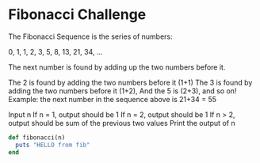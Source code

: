 # Fibonacci Challenge

The Fibonacci Sequence is the series of numbers:

0, 1, 1, 2, 3, 5, 8, 13, 21, 34, ...

The next number is found by adding up the two numbers before it.

The 2 is found by adding the two numbers before it (1+1)
The 3 is found by adding the two numbers before it (1+2),
And the 5 is (2+3), and so on!
Example: the next number in the sequence above is 21+34 = 55

Input n
If n = 1, output should be 1
If n = 2, output should be 1
If n > 2, output should be sum of the previous two values
Print the output of n

```ruby
def fibonacci(n)
  puts "HELLO from fib"
end
```
